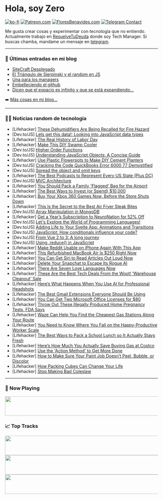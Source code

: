 # Hola, soy Zero

[![ko-fi](https://ko-fi.com/img/githubbutton_sm.svg)](https://ko-fi.com/J3J4N0LUK)
[![Patreon.com](https://img.shields.io/endpoint.svg?url=https%3A%2F%2Fshieldsio-patreon.vercel.app%2Fapi%3Fusername%3Dzerodragon%26type%3Dpatrons&style=for-the-badge)](https://patreon.com/zerodragon)
[![FloresBenavides.com](https://img.shields.io/website?down_message=oops&label=MiBlog&style=for-the-badge&up_message=online&url=https%3A%2F%2Ffloresbenavides.com)](https://floresbenavides.com)
[![Telegram Contact](https://img.shields.io/badge/escr%C3%ADbeme-ZeroDragon-%2326A5E4?style=for-the-badge&logo=telegram)](https://t.me/zerodragon)

Me gusta crear cosas y experimentar con tecnología que no entiendo.
Actualmente trabajo en [ResuelveTuDeuda](http://github.com/resuelve) donde soy Tech Manager.
Si buscas chamba, mandame un mensaje en [telegram](https://t.me/zerodragon).

---

### 📕 Últimas entradas en mi blog
<!-- BLOG-POST-LIST:START -->
- [SiteCraft Desplegado](https://floresbenavides.com/sitecraft-desplegado/)
- [El Triángulo de Sierpinski y el random en JS](https://floresbenavides.com/el-triangulo-de-sierpinski-y-el-random-en-js/)
- [Una para los managers](https://floresbenavides.com/una-para-los-managers/)
- [Embelleciendo el github](https://floresbenavides.com/embelleciendo-el-github/)
- [Dicen que el espacio es infinito y que se está expandiendo…](https://floresbenavides.com/dicen-que-el-espacio-es-infinito-y-que-se-esta-expandiendo/)
<!-- BLOG-POST-LIST:END -->

➡️ [Más cosas en mi blog...](https://floresbenavides.com)

---

### 👨‍💻 Noticias random de tecnología
<!-- TECH-POSTS:START -->
- [Lifehacker] [These Dehumidifiers Are Being Recalled for Fire Hazard](https://lifehacker.com/these-dehumidifiers-are-being-recalled-for-fire-hazard-1850748405)
- [Dev.to/JS] [Lets get this data!: Looking into JavaScript data types](https://dev.to/alexmbeasley/lets-get-this-data-looking-into-javascript-data-types-2b33)
- [Lifehacker] [The Real History of Labor Day](https://lifehacker.com/the-real-history-of-labor-day-1847614981)
- [Lifehacker] [Make This DIY Swamp Cooler](https://lifehacker.com/make-this-diy-swamp-cooler-1850747672)
- [Dev.to/JS] [Higher Order Functions](https://dev.to/saandre0217/higher-order-functions-5ak5)
- [Dev.to/JS] [Understanding JavaScript Objects: A Concise Guide](https://dev.to/avwerosuoghene/understanding-javascript-objects-a-concise-guide-52fc)
- [Lifehacker] [Use Plastic Flowerpots to Make DIY Cement Planters](https://lifehacker.com/use-plastic-flowerpots-to-make-diy-cement-planters-1850748101)
- [Dev.to/JS] [Cracking the Code QuickBooks Error 6000 77 Demystified](https://dev.to/qbdataservice/cracking-the-code-quickbooks-error-6000-77-demystified-4aah)
- [Dev.to/JS] [Spread the object and omit keys](https://dev.to/muszynov/spread-the-object-and-omit-keys-3g11)
- [Lifehacker] [The Best Podcasts to Represent Every US State &lpar;Plus DC&rpar;](https://lifehacker.com/best-podcast-for-every-us-state-1850741030)
- [Dev.to/JS] [MVC Architecture](https://dev.to/saji37/mvc-architecture-3027)
- [Lifehacker] [You Should Pack a Family &#39;Flagged&#39; Bag for the Airport](https://lifehacker.com/you-should-pack-a-family-flagged-bag-for-the-airport-1850747507)
- [Lifehacker] [The Best Ways to Invest &lpar;or Spend&rpar; $10,000](https://lifehacker.com/the-best-ways-to-spend-or-invest-that-10-000-1849461953)
- [Lifehacker] [Buy Your Xbox 360 Games Now, Before the Store Shuts Down](https://lifehacker.com/buy-your-xbox-360-games-now-before-the-store-shuts-dow-1850747248)
- [Lifehacker] [This Is the Secret to the Best Air Fryer Steak Bites](https://lifehacker.com/this-is-the-secret-to-the-best-air-fryer-steak-bites-1850747577)
- [Dev.to/JS] [Array Manipulation in MongoDB](https://dev.to/ifeanyichima/array-manipulation-in-mongodb-dci)
- [Lifehacker] [Get a Year’s Subscription to NeuroNation for 52% Off](https://lifehacker.com/get-a-year-s-subscription-to-neuronation-for-52-off-1850737598)
- [Dev.to/JS] [Let&#39;s Explore the World of Programming Languages!](https://dev.to/shivabollam07/lets-explore-the-world-of-programming-languages-3651)
- [Dev.to/JS] [Adding Life to Your Svelte App: Animations and Transitions](https://dev.to/ironside/adding-life-to-your-svelte-app-animations-and-transitions-5hl8)
- [Dev.to/JS] [JavaScript: How conditionals influence your code?](https://dev.to/fullstackjo/javascript-how-conditionals-influence-your-code-5040)
- [Dev.to/JS] [From Vue 2 to 3: A long journey](https://dev.to/nikhilverma/from-vue-2-to-3-a-long-journey-58ff)
- [Dev.to/JS] [Using .reduce&lpar;&rpar; in JavaScript](https://dev.to/snelson723/using-reduce-in-javascript-1i19)
- [Lifehacker] [Make Reddit Usable on iPhone Again With This App](https://lifehacker.com/make-reddit-usable-on-iphone-again-with-this-app-1850746558)
- [Lifehacker] [This Refurbished MacBook Air Is $250 Right Now](https://lifehacker.com/this-refurbished-macbook-air-is-250-right-now-1850743344)
- [Lifehacker] [You Can Get Siri to Read Articles Out Loud Now](https://lifehacker.com/you-can-get-siri-to-read-articles-out-loud-now-1850746524)
- [Lifehacker] [Delete Your Snapchat to Escape Its Rogue AI](https://lifehacker.com/how-to-delete-snapchat-android-iphone-1850745271)
- [Lifehacker] [There Are Seven Love Languages Now](https://lifehacker.com/there-are-seven-love-languages-now-and-one-might-be-yo-1848548099)
- [Lifehacker] [These Are the Best Tech Deals From the Woot! ‘Warehouse Cleanout’ Sale](https://lifehacker.com/these-are-the-best-tech-deals-from-the-woot-warehouse-1850745166)
- [Lifehacker] [Here’s What Happens When You Use AI for Professional Headshots](https://lifehacker.com/here-s-what-happens-when-you-use-ai-for-professional-he-1850744740)
- [Lifehacker] [The Best Gmail Extensions Everyone Should Be Using](https://lifehacker.com/best-gmail-extensions-1847854431)
- [Lifehacker] [You Can Get Two Microsoft Office Licenses for $80](https://lifehacker.com/you-can-get-two-microsoft-office-licenses-for-80-1850730209)
- [Lifehacker] [Throw Out These Illegally Produced Home Pregnancy Tests, FDA Says](https://lifehacker.com/throw-out-these-illegally-produced-home-pregnancy-tests-1850744006)
- [Lifehacker] [Waze Can Help You Find the Cheapest Gas Stations Along Your Route](https://lifehacker.com/waze-can-help-you-find-cheap-gas-along-your-route-1847986905)
- [Lifehacker] [You Need to Know Where You Fall on the Happy-Productive Worker Scale](https://lifehacker.com/you-need-to-know-where-you-fall-on-the-happy-productive-1850743483)
- [Lifehacker] [The Best Ways to Pack a School Lunch so It Actually Stays Fresh](https://lifehacker.com/the-best-ways-to-pack-a-school-lunch-so-it-actually-sta-1850744058)
- [Lifehacker] [Here’s How Much You Actually Save Buying Gas at Costco](https://lifehacker.com/is-gas-really-cheaper-at-costco-1848651490)
- [Lifehacker] [Use the &#39;Action Method&#39; to Get More Done](https://lifehacker.com/use-the-action-method-to-get-more-done-1850743361)
- [Lifehacker] [How to Make Sure Your Paint Job Doesn’t Peel, Bubble, or Discolor](https://lifehacker.com/how-to-make-sure-your-paint-job-doesn-t-peel-bubble-o-1850743475)
- [Lifehacker] [How Packing Cubes Can Change Your Life](https://lifehacker.com/how-packing-cubes-can-change-your-life-1833717212)
- [Lifehacker] [Stop Making Bad Coleslaw](https://lifehacker.com/stop-making-bad-coleslaw-1826269204)<!-- TECH-POSTS:END -->

---

### 🎵 Now Playing
<a href="https://spotify-now-playing-dun.vercel.app/now-playing?open"><img src="https://spotify-now-playing-dun.vercel.app/now-playing" width="540" height="64"></a>

### 📈 Top Tracks
<a href="https://spotify-now-playing-dun.vercel.app/top-tracks?i=1&open"><img src="https://spotify-now-playing-dun.vercel.app/top-tracks?i=1" width="540" height="64"></a>
<a href="https://spotify-now-playing-dun.vercel.app/top-tracks?i=2&open"><img src="https://spotify-now-playing-dun.vercel.app/top-tracks?i=2" width="540" height="64"></a>
<a href="https://spotify-now-playing-dun.vercel.app/top-tracks?i=3&open"><img src="https://spotify-now-playing-dun.vercel.app/top-tracks?i=3" width="540" height="64"></a>
